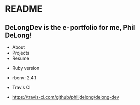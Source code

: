 # README

## DeLongDev is the e-portfolio for me, Phil DeLong!
- About
- Projects
- Resume

* Ruby version
- rbenv: 2.4.1

* Travis CI
- https://travis-ci.com/github/philjdelong/delong-dev
